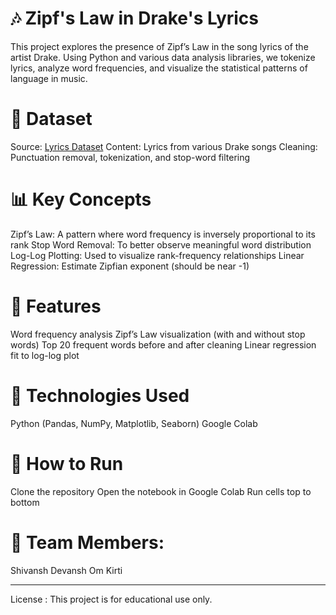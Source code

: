 # **🎶 Zipf's Law in Drake's Lyrics**
This project explores the presence of Zipf’s Law in the song lyrics of the artist Drake. Using Python and various data analysis libraries, we tokenize lyrics, analyze word frequencies, and visualize the statistical patterns of language in music.
# **📁 Dataset**
Source: [Lyrics Dataset](https://drive.google.com/drive/folders/1dKSgBLRscYdDYZNSQ3juS9cAKpFMAlmc)
Content: Lyrics from various Drake songs
Cleaning: Punctuation removal, tokenization, and stop-word filtering
# **📊 Key Concepts**
Zipf’s Law: A pattern where word frequency is inversely proportional to its rank
Stop Word Removal: To better observe meaningful word distribution
Log-Log Plotting: Used to visualize rank-frequency relationships
Linear Regression: Estimate Zipfian exponent (should be near -1)
# **📌 Features**
Word frequency analysis
Zipf’s Law visualization (with and without stop words)
Top 20 frequent words before and after cleaning
Linear regression fit to log-log plot
# **🧪 Technologies Used**
Python (Pandas, NumPy, Matplotlib, Seaborn)
Google Colab
# **🚀 How to Run**
Clone the repository
Open the notebook in Google Colab
Run cells top to bottom
# **👥 Team Members:**
Shivansh
Devansh
Om
Kirti
***

License : This project is for educational use only.
